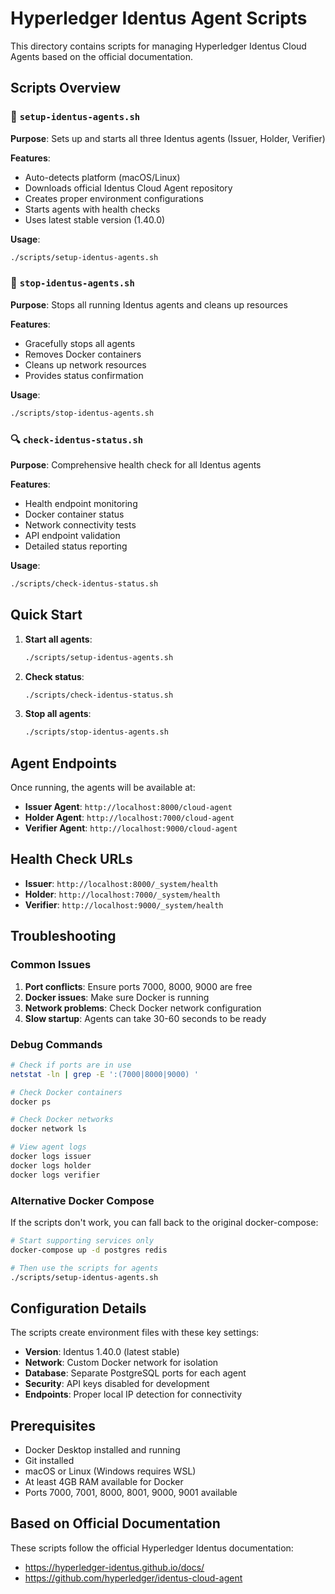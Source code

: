 # Hyperledger Identus Agent Scripts

This directory contains scripts for managing Hyperledger Identus Cloud Agents based on the official documentation.

## Scripts Overview

### 🚀 `setup-identus-agents.sh`
**Purpose**: Sets up and starts all three Identus agents (Issuer, Holder, Verifier)

**Features**:
- Auto-detects platform (macOS/Linux)
- Downloads official Identus Cloud Agent repository
- Creates proper environment configurations
- Starts agents with health checks
- Uses latest stable version (1.40.0)

**Usage**:
```bash
./scripts/setup-identus-agents.sh
```

### 🛑 `stop-identus-agents.sh`
**Purpose**: Stops all running Identus agents and cleans up resources

**Features**:
- Gracefully stops all agents
- Removes Docker containers
- Cleans up network resources
- Provides status confirmation

**Usage**:
```bash
./scripts/stop-identus-agents.sh
```

### 🔍 `check-identus-status.sh`
**Purpose**: Comprehensive health check for all Identus agents

**Features**:
- Health endpoint monitoring
- Docker container status
- Network connectivity tests
- API endpoint validation
- Detailed status reporting

**Usage**:
```bash
./scripts/check-identus-status.sh
```

## Quick Start

1. **Start all agents**:
   ```bash
   ./scripts/setup-identus-agents.sh
   ```

2. **Check status**:
   ```bash
   ./scripts/check-identus-status.sh
   ```

3. **Stop all agents**:
   ```bash
   ./scripts/stop-identus-agents.sh
   ```

## Agent Endpoints

Once running, the agents will be available at:

- **Issuer Agent**: `http://localhost:8000/cloud-agent`
- **Holder Agent**: `http://localhost:7000/cloud-agent`
- **Verifier Agent**: `http://localhost:9000/cloud-agent`

## Health Check URLs

- **Issuer**: `http://localhost:8000/_system/health`
- **Holder**: `http://localhost:7000/_system/health`
- **Verifier**: `http://localhost:9000/_system/health`

## Troubleshooting

### Common Issues

1. **Port conflicts**: Ensure ports 7000, 8000, 9000 are free
2. **Docker issues**: Make sure Docker is running
3. **Network problems**: Check Docker network configuration
4. **Slow startup**: Agents can take 30-60 seconds to be ready

### Debug Commands

```bash
# Check if ports are in use
netstat -ln | grep -E ':(7000|8000|9000) '

# Check Docker containers
docker ps

# Check Docker networks
docker network ls

# View agent logs
docker logs issuer
docker logs holder
docker logs verifier
```

### Alternative Docker Compose

If the scripts don't work, you can fall back to the original docker-compose:

```bash
# Start supporting services only
docker-compose up -d postgres redis

# Then use the scripts for agents
./scripts/setup-identus-agents.sh
```

## Configuration Details

The scripts create environment files with these key settings:

- **Version**: Identus 1.40.0 (latest stable)
- **Network**: Custom Docker network for isolation
- **Database**: Separate PostgreSQL ports for each agent
- **Security**: API keys disabled for development
- **Endpoints**: Proper local IP detection for connectivity

## Prerequisites

- Docker Desktop installed and running
- Git installed
- macOS or Linux (Windows requires WSL)
- At least 4GB RAM available for Docker
- Ports 7000, 7001, 8000, 8001, 9000, 9001 available

## Based on Official Documentation

These scripts follow the official Hyperledger Identus documentation:
- https://hyperledger-identus.github.io/docs/
- https://github.com/hyperledger/identus-cloud-agent